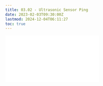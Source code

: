 ```yaml
---
title: 03.02 - Ultrasonic Sensor Ping
date: 2023-02-03T09:30:00Z
lastmod: 2024-12-04T06:11:27
toc: true
---
```


![Link to included file content](../../../../arduino/ultrasonic-sensor.md)
